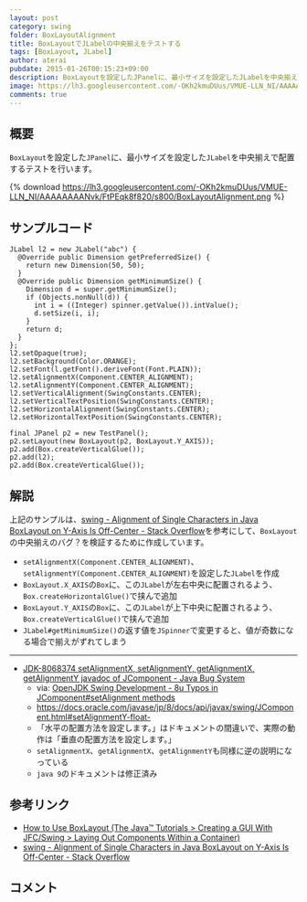 ```yaml
---
layout: post
category: swing
folder: BoxLayoutAlignment
title: BoxLayoutでJLabelの中央揃えをテストする
tags: [BoxLayout, JLabel]
author: aterai
pubdate: 2015-01-26T00:15:23+09:00
description: BoxLayoutを設定したJPanelに、最小サイズを設定したJLabelを中央揃えで配置するテストを行います。
image: https://lh3.googleusercontent.com/-OKh2kmuDUus/VMUE-LLN_NI/AAAAAAAANvk/FtPEqk8f820/s800/BoxLayoutAlignment.png
comments: true
---
```

## 概要
`BoxLayout`を設定した`JPanel`に、最小サイズを設定した`JLabel`を中央揃えで配置するテストを行います。

{% download https://lh3.googleusercontent.com/-OKh2kmuDUus/VMUE-LLN_NI/AAAAAAAANvk/FtPEqk8f820/s800/BoxLayoutAlignment.png %}

## サンプルコード
<pre class="prettyprint"><code>JLabel l2 = new JLabel("abc") {
  @Override public Dimension getPreferredSize() {
    return new Dimension(50, 50);
  }
  @Override public Dimension getMinimumSize() {
    Dimension d = super.getMinimumSize();
    if (Objects.nonNull(d)) {
      int i = ((Integer) spinner.getValue()).intValue();
      d.setSize(i, i);
    }
    return d;
  }
};
l2.setOpaque(true);
l2.setBackground(Color.ORANGE);
l2.setFont(l.getFont().deriveFont(Font.PLAIN));
l2.setAlignmentX(Component.CENTER_ALIGNMENT);
l2.setAlignmentY(Component.CENTER_ALIGNMENT);
l2.setVerticalAlignment(SwingConstants.CENTER);
l2.setVerticalTextPosition(SwingConstants.CENTER);
l2.setHorizontalAlignment(SwingConstants.CENTER);
l2.setHorizontalTextPosition(SwingConstants.CENTER);

final JPanel p2 = new TestPanel();
p2.setLayout(new BoxLayout(p2, BoxLayout.Y_AXIS));
p2.add(Box.createVerticalGlue());
p2.add(l2);
p2.add(Box.createVerticalGlue());
</code></pre>

## 解説
上記のサンプルは、[swing - Alignment of Single Characters in Java BoxLayout on Y-Axis Is Off-Center - Stack Overflow](https://stackoverflow.com/questions/27790417/alignment-of-single-characters-in-java-boxlayout-on-y-axis-is-off-center)を参考にして、`BoxLayout`の中央揃えのバグ？を検証するために作成しています。

- `setAlignmentX(Component.CENTER_ALIGNMENT)`、`setAlignmentY(Component.CENTER_ALIGNMENT)`を設定した`JLabel`を作成
- `BoxLayout.X_AXIS`の`Box`に、この`JLabel`が左右中央に配置されるよう、`Box.createHorizontalGlue()`で挟んで追加
- `BoxLayout.Y_AXIS`の`Box`に、この`JLabel`が上下中央に配置されるよう、`Box.createVerticalGlue()`で挟んで追加
- `JLabel#getMinimumSize()`の返す値を`JSpinner`で変更すると、値が奇数になる場合で揃えがずれてしまう

<!-- dummy comment line for breaking list -->

- - - -
- [JDK-8068374 setAlignmentX, setAlignmentY, getAlignmentX, getAlignmentY javadoc of JComponent - Java Bug System](https://bugs.openjdk.java.net/browse/JDK-8068374)
    - via: [OpenJDK Swing Development - <Swing Dev> 8u Typos in JComponent#setAlignment methods](http://openjdk.5641.n7.nabble.com/lt-Swing-Dev-gt-8u-Typos-in-JComponent-setAlignment-methods-td295805.html)
    - https://docs.oracle.com/javase/jp/8/docs/api/javax/swing/JComponent.html#setAlignmentY-float-
    - 「水平の配置方法を設定します。」はドキュメントの間違いで、実際の動作は「垂直の配置方法を設定します。」
    - `setAlignmentX`、`getAlignmentX`、`getAlignmentY`も同様に逆の説明になっている
    - `java 9`のドキュメントは修正済み

<!-- dummy comment line for breaking list -->

## 参考リンク
- [How to Use BoxLayout (The Java™ Tutorials > Creating a GUI With JFC/Swing > Laying Out Components Within a Container)](https://docs.oracle.com/javase/tutorial/uiswing/layout/box.html)
- [swing - Alignment of Single Characters in Java BoxLayout on Y-Axis Is Off-Center - Stack Overflow](https://stackoverflow.com/questions/27790417/alignment-of-single-characters-in-java-boxlayout-on-y-axis-is-off-center)

<!-- dummy comment line for breaking list -->

## コメント
